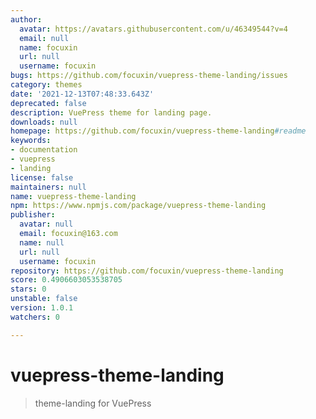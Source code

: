 ```yaml
---
author:
  avatar: https://avatars.githubusercontent.com/u/46349544?v=4
  email: null
  name: focuxin
  url: null
  username: focuxin
bugs: https://github.com/focuxin/vuepress-theme-landing/issues
category: themes
date: '2021-12-13T07:48:33.643Z'
deprecated: false
description: VuePress theme for landing page.
downloads: null
homepage: https://github.com/focuxin/vuepress-theme-landing#readme
keywords:
- documentation
- vuepress
- landing
license: false
maintainers: null
name: vuepress-theme-landing
npm: https://www.npmjs.com/package/vuepress-theme-landing
publisher:
  avatar: null
  email: focuxin@163.com
  name: null
  url: null
  username: focuxin
repository: https://github.com/focuxin/vuepress-theme-landing
score: 0.4906603053538705
stars: 0
unstable: false
version: 1.0.1
watchers: 0

---
```


# vuepress-theme-landing

> theme-landing for VuePress